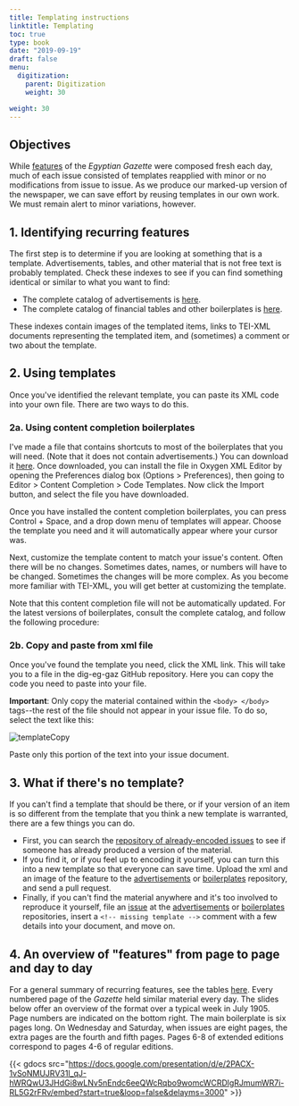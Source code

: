 ```yaml
---
title: Templating instructions
linktitle: Templating
toc: true
type: book
date: "2019-09-19"
draft: false
menu:
  digitization:
    parent: Digitization
    weight: 30

weight: 30
---
```

## Objectives

While [features](/issues/features/) of the *Egyptian Gazette* were composed fresh each day, much of each issue consisted of templates reapplied with minor or no modifications from issue to issue. As we produce our marked-up version of the newspaper, we can save effort by reusing templates in our own work. We must remain alert to minor variations, however.

## 1. Identifying recurring features

The first step is to determine if you are looking at something that is a template. Advertisements, tables, and other material that is not free text is probably templated. Check these indexes to see if you can find something identical or similar to what you want to find:

- The complete catalog of advertisements is [here](/issues/advertisements/).
- The complete catalog of financial tables and other boilerplates is [here](/issues/templates/).

These indexes contain images of the templated items, links to TEI-XML documents representing the templated item, and (sometimes) a comment or two about the template. 

## 2. Using templates

Once you've identified the relevant template, you can paste its XML code into your own file. There are two ways to do this.

### 2a. Using content completion boilerplates

I've made a file that contains shortcuts to most of the boilerplates that you will need. (Note that it does not contain advertisements.) You can download it [here](https://raw.githubusercontent.com/dig-eg-gaz/boilerplates/master/dig-eg-gaz-code-templates.xml). Once downloaded, you can install the file in Oxygen XML Editor by opening the Preferences dialog box (Options > Preferences), then going to Editor > Content Completion > Code Templates. Now click the Import button, and select the file you have downloaded.

Once you have installed the content completion boilerplates, you can press Control + Space, and a drop down menu of templates will appear. Choose the template you need and it will automatically appear where your cursor was.

Next, customize the template content to match your issue's content. Often there will be no changes. Sometimes dates, names, or numbers will have to be changed. Sometimes the changes will be more complex. As you become more familiar with TEI-XML, you will get better at customizing the template.

Note that this content completion file will not be automatically updated. For the latest versions of boilerplates, consult the complete catalog, and follow the following procedure:

### 2b. Copy and paste from xml file

Once you've found the template you need, click the XML link. This will take you to a file in the dig-eg-gaz GitHub repository. Here you can copy the code you need to paste into your file. 

**Important**: Only copy the material contained within the `<body> </body>` tags--the rest of the file should not appear in your issue file. To do so, select the text like this:

![templateCopy](templateCopy.png)

Paste only this portion of the text into your issue document.

## 3. What if there's no template?

If you can't find a template that should be there, or if your version of an item is so different from the template that you think a new template is warranted, there are a few things you can do. 

- First, you can search the [repository of already-encoded issues](https://github.com/dig-eg-gaz/content) to see if someone has already produced a version of the material. 
- If you find it, or if you feel up to encoding it yourself, you can turn this into a new template so that everyone can save time. Upload the xml and an image of the feature to the [advertisements](https://github.com/dig-eg-gaz/advertisements) or [boilerplates](https://github.com/dig-eg-gaz/boilerplates) repository, and send a pull request. 
- Finally, if you can't find the material anywhere and it's too involved to reproduce it yourself, file an [issue](https://guides.github.com/features/issues/) at the [advertisements](https://github.com/dig-eg-gaz/advertisements/issues) or [boilerplates](https://github.com/dig-eg-gaz/boilerplates/issues) repositories, insert a `<!-- missing template -->` comment with a few details into your document, and move on.

## 4. An overview of "features" from page to page and day to day

For a general summary of recurring features, see the tables [here](/issues/features/). Every numbered page of the _Gazette_ held similar material every day. The slides below offer an overview of the format over a typical week in July 1905. Page numbers are indicated on the bottom right. The main boilerplate is six pages long. On Wednesday and Saturday, when issues are eight pages, the extra pages are the fourth and fifth pages. Pages 6-8 of extended editions correspond to pages 4-6 of regular editions.

{{< gdocs src="https://docs.google.com/presentation/d/e/2PACX-1vSoNMUJRV31l_qJ-hWRQwU3JHdGi8wLNv5nEndc6eeQWcRqbo9womcWCRDlgRJmumWR7i-RL5G2rFRv/embed?start=true&loop=false&delayms=3000" >}}

